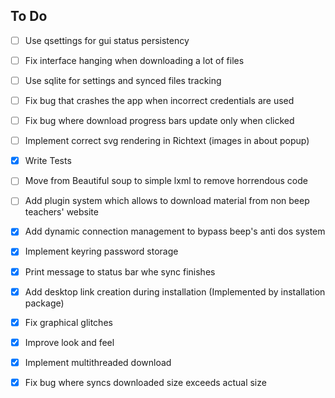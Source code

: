 ## To Do

- [ ] Use qsettings for gui status persistency

- [ ] Fix interface hanging when downloading a lot of files

- [ ] Use sqlite for settings and synced files tracking

- [ ] Fix bug that crashes the app when incorrect credentials are used

- [ ] Fix bug where download progress bars update only when clicked

- [ ] Implement correct svg rendering in Richtext (images in about popup)

- [X] Write Tests

- [ ] Move from Beautiful soup to simple lxml to remove horrendous code

- [ ] Add plugin system which allows to download material from non beep
      teachers' website

- [X] Add dynamic connection management to bypass beep's anti dos system

- [X] Implement keyring password storage

- [X] Print message to status bar whe sync finishes

- [X] Add desktop link creation during installation (Implemented by installation package)

- [X] Fix graphical glitches

- [X] Improve look and feel

- [X] Implement multithreaded download

- [X] Fix bug where syncs downloaded size exceeds actual size
